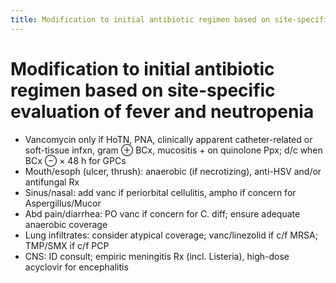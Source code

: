 ```yaml
---
title: Modification to initial antibiotic regimen based on site-specific evaluation of fever and neutropenia
---
```

# Modification to initial antibiotic regimen based on site-specific evaluation of fever and neutropenia

* Vancomycin only if HoTN, PNA, clinically apparent catheter-related or soft-tissue infxn, gram ⊕ BCx, mucositis + on quinolone Ppx; d/c when BCx ⊖ × 48 h for GPCs
* Mouth/esoph (ulcer, thrush): anaerobic (if necrotizing), anti-HSV and/or antifungal Rx
* Sinus/nasal: add vanc if periorbital cellulitis, ampho if concern for Aspergillus/Mucor
* Abd pain/diarrhea: PO vanc if concern for C. diff; ensure adequate anaerobic coverage
* Lung infiltrates: consider atypical coverage; vanc/linezolid if c/f MRSA; TMP/SMX if c/f PCP
* CNS: ID consult; empiric meningitis Rx (incl. Listeria), high-dose acyclovir for encephalitis
